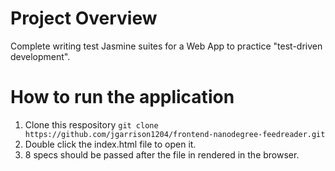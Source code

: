 # Project Overview

Complete writing test Jasmine suites for a Web App to practice "test-driven development". 

# How to run the application

1. Clone this respository `git clone https://github.com/jgarrison1204/frontend-nanodegree-feedreader.git`
2. Double click the index.html file to open it.
3. 8 specs should be passed after the file in rendered in the browser.

